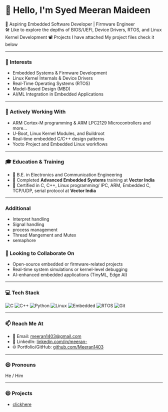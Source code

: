 # 👋 Hello, I'm Syed Meeran Maideen

🔧 Aspiring Embedded Software Developer | Firmware Engineer  
🛠️ Like to explore the depths of BIOS/UEFI, Device Drivers, RTOS, and Linux Kernel Development
📽️ Projects I have attached My project files check it below
 
---

### 👀 Interests
- Embedded Systems & Firmware Development 
- Linux Kernel Internals & Device Drivers  
- Real-Time Operating Systems (RTOS)  
- Model-Based Design (MBD)  
- AI/ML Integration in Embedded Applications  

---

### 🌱 Actively Working With
- ARM Cortex-M programming & ARM LPC2129 Microcontrollers and more...
- U-Boot, Linux Kernel Modules, and Buildroot  
- Real-time embedded C/C++ design patterns  
- Yocto Project and Embedded Linux workflows  

---

### 🎓 Education & Training
- 🧠 B.E. in Electronics and Communication Engineering  
- 🏫 Completed **Advanced Embedded Systems** training at **Vector India**  
- 📘 Certified in C, C++, Linux programming/ IPC, ARM, Embedded C, TCP/UDP, serial protocol at **Vector India**  

---
### Additional 
- Interpret handling
- Signal handling
- process management
- Thread Mangement and Mutex
- semaphore

### 💞️ Looking to Collaborate On
- Open-source embedded or firmware-related projects  
- Real-time system simulations or kernel-level debugging  
- AI-enhanced embedded applications (TinyML, Edge AI)  

---

### 💻 Tech Stack
![C](https://img.shields.io/badge/C-00599C?style=for-the-badge&logo=c&logoColor=white)
![C++](https://img.shields.io/badge/C++-00599C?style=for-the-badge&logo=cplusplus&logoColor=white)
![Python](https://img.shields.io/badge/Python-3776AB?style=for-the-badge&logo=python&logoColor=white)
![Linux](https://img.shields.io/badge/Linux-FCC624?style=for-the-badge&logo=linux&logoColor=black)
![Embedded](https://img.shields.io/badge/Embedded-Systems-blue?style=for-the-badge)
![RTOS](https://img.shields.io/badge/RTOS-FreeRTOS-blue?style=for-the-badge)
![Git](https://img.shields.io/badge/Git-F05032?style=for-the-badge&logo=git&logoColor=white)

---

### 📫 Reach Me At
- 📧 Email: [meeran1403@gmail.com](mailto:meeran1403@gmail.com)  
- 💼 LinkedIn: [linkedin.com/in/meeran-](https://www.linkedin.com/in/meeran-)  
- 🌐 Portfolio/GitHub: [github.com/Meeran1403](https://github.com/Meeran1403)

---

### 😄 Pronouns
He / Him  

---
### 😄 Projects 
- [clickhere](https://github.com/Meeran1403?tab=repositories)
<!---
Meeran1403/Meeran1403 is a ✨ special ✨ repository because its `README.md` (this file) appears on your GitHub profile.
You can click the Preview link to take a look at your changes.
--->
